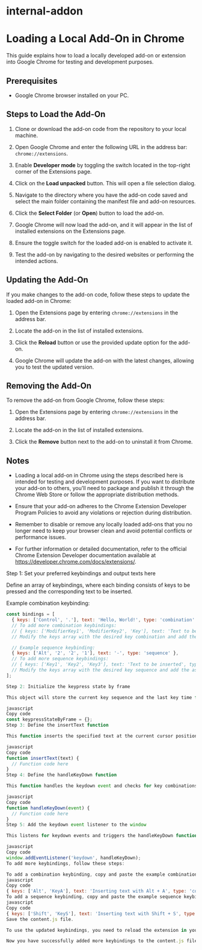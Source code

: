 # internal-addon
# Loading a Local Add-On in Chrome

This guide explains how to load a locally developed add-on or extension into Google Chrome for testing and development purposes.

## Prerequisites

- Google Chrome browser installed on your PC.

## Steps to Load the Add-On

1. Clone or download the add-on code from the repository to your local machine.

2. Open Google Chrome and enter the following URL in the address bar: `chrome://extensions`.

3. Enable **Developer mode** by toggling the switch located in the top-right corner of the Extensions page.

4. Click on the **Load unpacked** button. This will open a file selection dialog.

5. Navigate to the directory where you have the add-on code saved and select the main folder containing the manifest file and add-on resources.

6. Click the **Select Folder** (or **Open**) button to load the add-on.

7. Google Chrome will now load the add-on, and it will appear in the list of installed extensions on the Extensions page.

8. Ensure the toggle switch for the loaded add-on is enabled to activate it.

9. Test the add-on by navigating to the desired websites or performing the intended actions.

## Updating the Add-On

If you make changes to the add-on code, follow these steps to update the loaded add-on in Chrome:

1. Open the Extensions page by entering `chrome://extensions` in the address bar.

2. Locate the add-on in the list of installed extensions.

3. Click the **Reload** button or use the provided update option for the add-on.

4. Google Chrome will update the add-on with the latest changes, allowing you to test the updated version.

## Removing the Add-On

To remove the add-on from Google Chrome, follow these steps:

1. Open the Extensions page by entering `chrome://extensions` in the address bar.

2. Locate the add-on in the list of installed extensions.

3. Click the **Remove** button next to the add-on to uninstall it from Chrome.

## Notes

- Loading a local add-on in Chrome using the steps described here is intended for testing and development purposes. If you want to distribute your add-on to others, you'll need to package and publish it through the Chrome Web Store or follow the appropriate distribution methods.

- Ensure that your add-on adheres to the Chrome Extension Developer Program Policies to avoid any violations or rejection during distribution.

- Remember to disable or remove any locally loaded add-ons that you no longer need to keep your browser clean and avoid potential conflicts or performance issues.

- For further information or detailed documentation, refer to the official Chrome Extension Developer documentation available at https://developer.chrome.com/docs/extensions/.



Step 1: Set your preferred keybindings and output texts here

Define an array of keybindings, where each binding consists of keys to be pressed and the corresponding text to be inserted.

Example combination keybinding:

```javascript
const bindings = [
  { keys: ['Control', '.'], text: 'Hello, World!', type: 'combination' },
  // To add more combination keybindings:
  // { keys: ['ModifierKey1', 'ModifierKey2', 'Key'], text: 'Text to be inserted', type: 'combination' },
  // Modify the keys array with the desired key combination and add the associated text

  // Example sequence keybinding:
  { keys: ['Alt', '2', '2', '1'], text: '-', type: 'sequence' },
  // To add more sequence keybindings:
  // { keys: ['Key1', 'Key2', 'Key3'], text: 'Text to be inserted', type: 'sequence' },
  // Modify the keys array with the desired key sequence and add the associated text
];

Step 2: Initialize the keypress state by frame

This object will store the current key sequence and the last key time for each frame (window/iframe).

javascript
Copy code
const keypressStateByFrame = {};
Step 3: Define the insertText function

This function inserts the specified text at the current cursor position in the active element (text area or contenteditable element).

javascript
Copy code
function insertText(text) {
  // Function code here
}
Step 4: Define the handleKeyDown function

This function handles the keydown event and checks for key combinations or sequences defined in the bindings array.

javascript
Copy code
function handleKeyDown(event) {
  // Function code here
}
Step 5: Add the keydown event listener to the window

This listens for keydown events and triggers the handleKeyDown function.

javascript
Copy code
window.addEventListener('keydown', handleKeyDown);
To add more keybindings, follow these steps:

To add a combination keybinding, copy and paste the example combination keybinding and modify the keys array with the desired key combination and add the associated text. For example:
javascript
Copy code
{ keys: ['Alt', 'KeyA'], text: 'Inserting text with Alt + A', type: 'combination' },
To add a sequence keybinding, copy and paste the example sequence keybinding and modify the keys array with the desired key sequence and add the associated text. For example:
javascript
Copy code
{ keys: ['Shift', 'KeyS'], text: 'Inserting text with Shift + S', type: 'sequence' },
Save the content.js file.

To use the updated keybindings, you need to reload the extension in your browser. Go to the Extensions or Add-ons page in your browser settings, find the extension associated with the content.js file, and click the reload or refresh button.

Now you have successfully added more keybindings to the content.js file. When you use the specified key combinations or sequences while typing in a text area or contenteditable element, the associated text will be inserted at the current cursor position.
